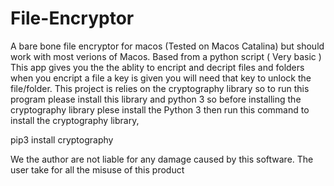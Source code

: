 # File-Encryptor
A bare bone file encryptor for macos (Tested on Macos Catalina) but should work with most verions of Macos. Based from a python script ( Very basic ) This app gives you the the ablity to encript and decript files and folders when you encript a file a key is given you will need that key to unlock the file/folder. This project is relies on the cryptography library so to run this program please install this library and python 3 so before installing the cryptography library plese install the Python 3 then run this command  to install the cryptography library,


pip3 install cryptography



We the author are not liable for any damage caused by this software. The user take for all the misuse of this product
